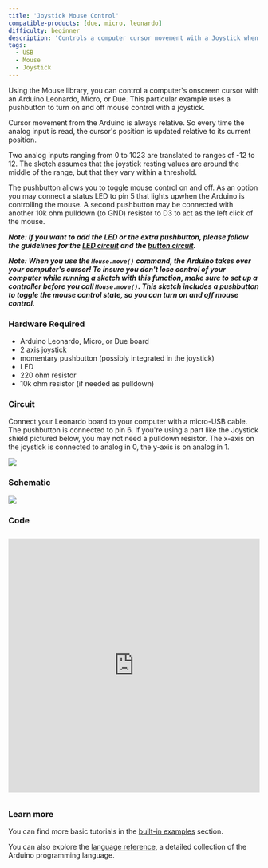 ```yaml
---
title: 'Joystick Mouse Control'
compatible-products: [due, micro, leonardo]
difficulty: beginner
description: 'Controls a computer cursor movement with a Joystick when a button is pressed.'
tags: 
  - USB
  - Mouse
  - Joystick
---
```


Using the Mouse library, you can control a computer's onscreen cursor with an Arduino Leonardo, Micro, or Due. This particular example uses a pushbutton to turn on and off mouse control with a joystick.

Cursor movement from the Arduino is always relative. So every time the analog input is read, the cursor's position is updated relative to its current position.

Two analog inputs ranging from 0 to 1023 are translated to ranges of -12 to 12. The sketch assumes that the joystick resting values are around the middle of the range, but that they vary within a threshold.

The pushbutton allows you to toggle mouse control on and off. As an option you may connect a status LED to pin 5 that lights upwhen the Arduino is controlling the mouse. A second pushbutton may be connected with another 10k ohm pulldown (to GND) resistor to D3 to act as the left click of the mouse.

***Note: If you want to add the LED or the extra pushbutton, please follow the guidelines for the [LED circuit](../basics/Blink) and the [button circuit](../digital/Button).*** 

***Note: When you use the `Mouse.move()` command, the Arduino takes over your computer's cursor! To insure you don't lose control of your computer while running a sketch with this function, make sure to set up a controller before you call `Mouse.move()`. This sketch includes a pushbutton to toggle the mouse control state, so you can turn on and off mouse control.***

### Hardware Required

- Arduino Leonardo, Micro, or Due board
- 2 axis joystick
- momentary pushbutton (possibly integrated in the joystick)
- LED
- 220 ohm resistor
- 10k ohm resistor (if needed as pulldown)

### Circuit

Connect your Leonardo board to your computer with a micro-USB cable. The pushbutton is connected to pin 6. If you're using a part like the Joystick shield pictured below, you may not need a pulldown resistor. The x-axis on the joystick is connected to analog in 0, the y-axis is on analog in 1.

![](assets/circuit.png)

### Schematic

![](assets/schematic.png)

### Code

<iframe src='https://create.arduino.cc/example/builtin/09.USB%5CMouse%5CJoystickMouseControl/JoystickMouseControl/preview?embed&snippet' style='height:510px;width:100%;margin:10px 0' frameborder='0'></iframe>

### Learn more

You can find more basic tutorials in the [built-in examples](/built-in-examples) section.

You can also explore the [language reference](https://www.arduino.cc/reference/en/), a detailed collection of the Arduino programming language.
